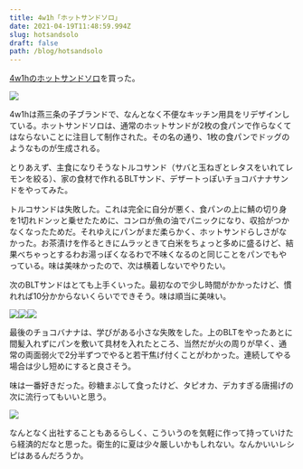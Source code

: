```yaml
---
title: 4w1h「ホットサンドソロ」
date: 2021-04-19T11:48:59.994Z
slug: hotsandsolo
draft: false
path: /blog/hotsandsolo
---
```

[4w1hのホットサンドソロ](https://4w1h.jp/product/hotsand/)を買った。

![](https://i.imgur.com/ub962bC.jpg)

4w1hは燕三条の子ブランドで、なんとなく不便なキッチン用具をリデザインしている。ホットサンドソロは、通常のホットサンドが2枚の食パンで作らなくてはならないことに注目して制作された。その名の通り、1枚の食パンでドッグのようなものが生成される。

とりあえず、主食になりそうなトルコサンド（サバと玉ねぎとレタスをいれてレモンを絞る）、家の食材で作れるBLTサンド、デザートっぽいチョコバナナサンドをやってみた。

トルコサンドは失敗した。これは完全に自分が悪く、食パンの上に鯖の切り身を1切れドンッと乗せたために、コンロが魚の油でパニックになり、収拾がつかなくなったためだ。それゆえにパンがまだ柔らかく、ホットサンドらしさがなかった。お茶漬けを作るときにムラッときて白米をちょっと多めに盛るけど、結果べちゃっとするわお湯っぽくなるわで不味くなるのと同じことをパンでもやっている。味は美味かったので、次は横着しないでやりたい。

次のBLTサンドはとても上手くいった。最初なので少し時間がかかったけど、慣れれば10分かからないくらいでできそう。味は順当に美味い。

![](https://i.imgur.com/EnHsdV2.jpg)![](https://i.imgur.com/t6Cy7sP.jpg)![](https://i.imgur.com/RSG7Prr.jpg)

最後のチョコバナナは、学びがある小さな失敗をした。上のBLTをやったあとに間髪入れずにパンを敷いて具材を入れたところ、当然だが火の周りが早く、通常の両面弱火で2分半ずつでやると若干焦げ付くことがわかった。連続してやる場合は少し短めにすると良さそう。

味は一番好きだった。砂糖まぶして食ったけど、タピオカ、デカすぎる唐揚げの次に流行ってもいいと思う。

![](https://i.imgur.com/5nVWeni.jpg)

なんとなく出社することもあるらしく、こういうのを気軽に作って持っていけたら経済的だなと思った。衛生的に夏は少々厳しいかもしれない。なんかいいレシピはあるんだろうか。